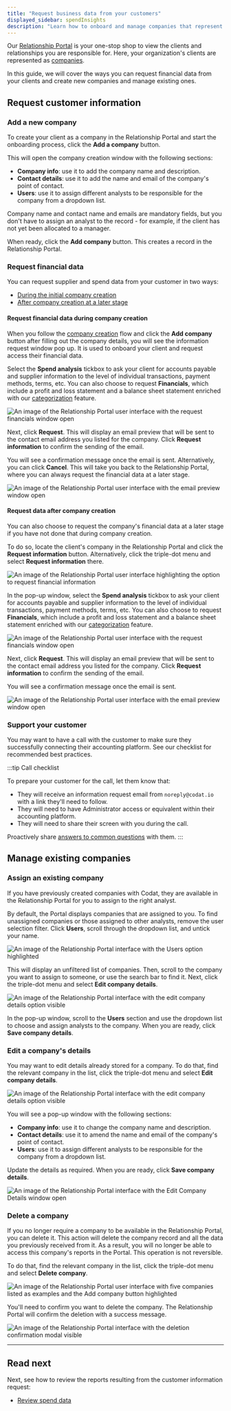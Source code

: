 ```yaml
---
title: "Request business data from your customers"
displayed_sidebar: spendInsights
description: "Learn how to onboard and manage companies that represent your customers"
---
```


Our [Relationship Portal](https://relationships.codat.io/) is your one-stop shop to view the clients and relationships you are responsible for. Here, your organization's clients are represented as [companies](../../terms/company). 

In this guide, we will cover the ways you can request financial data from your clients and create new companies and manage existing ones.

## Request customer information

### Add a new company

To create your client as a company in the Relationship Portal and start the onboarding process, click the **Add a company** button.  

This will open the company creation window with the following sections:

- **Company info**: use it to add the company name and description.
- **Contact details**: use it to add the name and email of the company's point of contact.
- **Users**: use it to assign different analysts to be responsible for the company from a dropdown list.

Company name and contact name and emails are mandatory fields, but you don't have to assign an analyst to the record - for example, if the client has not yet been allocated to a manager. 

When ready, click the **Add company** button. This creates a record in the Relationship Portal.


### Request financial data

You can request supplier and spend data from your customer in two ways:

- [During the initial company creation](#request-financial-data-during-company-creation)
- [After company creation at a later stage](#request-financial-data-after-company-creation)

#### Request financial data during company creation

When you follow the [company creation](/spend-insights/guides/manage-relationships#add-a-new-company) flow and click the **Add company** button after filling out the company details, you will see the information request window pop up. It is used to onboard your client and request access their financial data. 

Select the **Spend analysis** tickbox to ask your client for accounts payable and supplier information to the level of individual transactions, payment methods, terms, etc. You can also choose to request **Financials**, which include a profit and loss statement and a balance sheet statement enriched with our [categorization](/lending/features/financial-statements-overview#categorized-financial-accounts) feature.

![An image of the Relationship Portal user interface with the request financials window open](/img/spend-insights/0064-se-rm-portal-financials-request.png)

Next, click **Request**. This will display an email preview that will be sent to the contact email address you listed for the company. Click **Request information** to confirm the sending of the email. 

You will see a confirmation message once the email is sent. Alternatively, you can click **Cancel**. This will take you back to the Relationship Portal, where you can always request the financial data at a later stage.

![An image of the Relationship Portal user interface with the email preview window open](/img/spend-insights/0065-se-rm-portal-email-preview.png)

#### Request data after company creation

You can also choose to request the company's financial data at a later stage if you have not done that during company creation. 

To do so, locate the client's company in the Relationship Portal and click the **Request information** button. Alternatively, click the triple-dot menu and select **Request information** there.

![An image of the Relationship Portal user interface highlighting the option to request financial information](/img/spend-insights/0066-se-rm-portal-request-data.png)

In the pop-up window, select the **Spend analysis** tickbox to ask your client for accounts payable and supplier information to the level of individual transactions, payment methods, terms, etc. You can also choose to request **Financials**, which include a profit and loss statement and a balance sheet statement enriched with our [categorization](/lending/features/financial-statements-overview#categorized-financial-accounts) feature.

![An image of the Relationship Portal user interface with the request financials window open](/img/spend-insights/0064-se-rm-portal-financials-request.png)

Next, click **Request**. This will display an email preview that will be sent to the contact email address you listed for the company. Click **Request information** to confirm the sending of the email. 

You will see a confirmation message once the email is sent.

![An image of the Relationship Portal user interface with the email preview window open](/img/spend-insights/0065-se-rm-portal-email-preview.png)

### Support your customer

You may want to have a call with the customer to make sure they successfully connecting their accounting platform. See our checklist for recommended best practices.

:::tip Call checklist

To prepare your customer for the call, let them know that:

- They will receive an information request email from `noreply@codat.io` with a link they'll need to follow.
- They will need to have Administrator access or equivalent within their accounting platform.
- They will need to share their screen with you during the call.

Proactively share [answers to common questions](/spend-insights/resources/customer-faqs) with them.
:::

## Manage existing companies

### Assign an existing company

If you have previously created companies with Codat, they are available in the Relationship Portal for you to assign to the right analyst. 

By default, the Portal displays companies that are assigned to you. To find unassigned companies or those assigned to other analysts, remove the user selection filter. Click **Users**, scroll through the dropdown list, and untick your name. 

![An image of the Relationship Portal interface with the Users option highlighted](/img/spend-insights/0061-se-rm-portal-user-list.png)

This will display an unfiltered list of companies. Then, scroll to the company you want to assign to someone, or use the search bar to find it. Next, click the triple-dot menu and select **Edit company details**. 

![An image of the Relationship Portal interface with the edit company details option visible](/img/spend-insights/0059-se-rm-portal-edit-menu.png)

In the pop-up window, scroll to the **Users** section and use the dropdown list to choose and assign analysts to the company. When you are ready, click **Save company details**. 

### Edit a company's details

You may want to edit details already stored for a company. To do that, find the relevant company in the list, click the triple-dot menu and select **Edit company details**. 

![An image of the Relationship Portal interface with the edit company details option visible](/img/spend-insights/0059-se-rm-portal-edit-menu.png)

You will see a pop-up window with the following sections:

- **Company info**: use it to change the company name and description.
- **Contact details**: use it to amend the name and email of the company's point of contact.
- **Users**: use it to assign different analysts to be responsible for the company from a dropdown list.

Update the details as required. When you are ready, click **Save company details**. 

![An image of the Relationship Portal interface with the Edit Company Details window open](/img/spend-insights/0060-se-rm-portal-edit-modal.png)

### Delete a company

If you no longer require a company to be available in the Relationship Portal, you can delete it. This action will delete the company record and all the data you previously received from it. As a result, you will no longer be able to access this company's reports in the Portal. This operation is not reversible.

To do that, find the relevant company in the list, click the triple-dot menu and select **Delete company**. 

![An image of the Relationship Portal user interface with five companies listed as examples and the Add company button highlighted](/img/spend-insights/0055-se-rm-portal-delete-company.png)

You'll need to confirm you want to delete the company. The Relationship Portal will confirm the deletion with a success message.

![An image of the Relationship Portal interface with the deletion confirmation modal visible](/img/spend-insights/0058-se-rm-portal-delete-confirmation.png)

---

## Read next

Next, see how to review the reports resulting from the customer information request:
- [Review spend data](/spend-insights/guides/analyze-spend)
